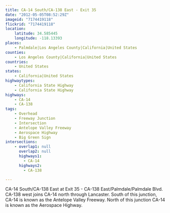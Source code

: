 ```yaml
---
title: CA-14 South/CA-138 East - Exit 35
date: "2012-05-05T08:52:29Z"
imageid: "7174419118"
flickrid: "7174419118"
location:
    latitude: 34.585445
    longitude: -118.13393
places:
    - Palmdale|Los Angeles County|California|United States
counties:
    - Los Angeles County|California|United States
countries:
    - United States
states:
    - California|United States
highwaytypes:
    - California State Highway
    - California State Highway
highways:
    - CA-14
    - CA-138
tags:
    - Overhead
    - Freeway Junction
    - Intersection
    - Antelope Valley Freeway
    - Aerospace Highway
    - Big Green Sign
intersections:
    - overlap1: null
      overlap2: null
      highways1:
        - CA-14
      highways2:
        - CA-138

---
```

CA-14 South/CA-138 East at Exit 35 - CA-138 East/Palmdale/Palmdale Blvd.  CA-138 west joins CA-14 north through Lancaster.  South of this junction, CA-14 is known as the Antelope Valley Freeway.  North of this junction CA-14 is known as the Aerospace Highway.